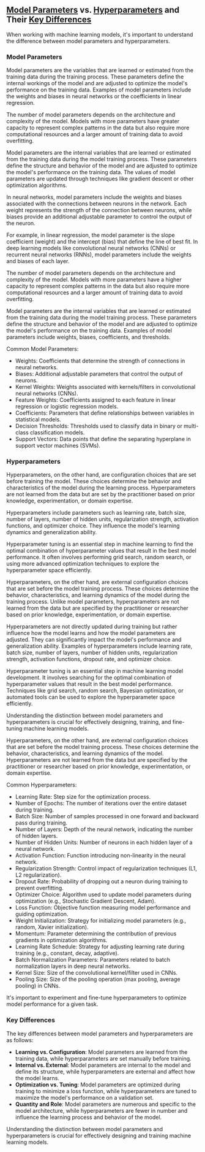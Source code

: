 ## [Model Parameters](#model-parameters) vs. [Hyperparameters](#hyperparameters) and Their [Key Differences](#key-differences)

When working with machine learning models, it's important to understand the difference between model parameters and hyperparameters.

### Model Parameters

Model parameters are the variables that are learned or estimated from the training data during the training process. These parameters define the internal workings of the model and are adjusted to optimize the model's performance on the training data. Examples of model parameters include the weights and biases in neural networks or the coefficients in linear regression.

The number of model parameters depends on the architecture and complexity of the model. Models with more parameters have greater capacity to represent complex patterns in the data but also require more computational resources and a larger amount of training data to avoid overfitting.

Model parameters are the internal variables that are learned or estimated from the training data during the model training process. These parameters define the structure and behavior of the model and are adjusted to optimize the model's performance on the training data. The values of model parameters are updated through techniques like gradient descent or other optimization algorithms.

In neural networks, model parameters include the weights and biases associated with the connections between neurons in the network. Each weight represents the strength of the connection between neurons, while biases provide an additional adjustable parameter to control the output of the neuron.

For example, in linear regression, the model parameter is the slope coefficient (weight) and the intercept (bias) that define the line of best fit. In deep learning models like convolutional neural networks (CNNs) or recurrent neural networks (RNNs), model parameters include the weights and biases of each layer.

The number of model parameters depends on the architecture and complexity of the model. Models with more parameters have a higher capacity to represent complex patterns in the data but also require more computational resources and a larger amount of training data to avoid overfitting.

Model parameters are the internal variables that are learned or estimated from the training data during the model training process. These parameters define the structure and behavior of the model and are adjusted to optimize the model's performance on the training data. Examples of model parameters include weights, biases, coefficients, and thresholds.

Common Model Parameters:
- Weights: Coefficients that determine the strength of connections in neural networks.
- Biases: Additional adjustable parameters that control the output of neurons.
- Kernel Weights: Weights associated with kernels/filters in convolutional neural networks (CNNs).
- Feature Weights: Coefficients assigned to each feature in linear regression or logistic regression models.
- Coefficients: Parameters that define relationships between variables in statistical models.
- Decision Thresholds: Thresholds used to classify data in binary or multi-class classification models.
- Support Vectors: Data points that define the separating hyperplane in support vector machines (SVMs).
### Hyperparameters

Hyperparameters, on the other hand, are configuration choices that are set before training the model. These choices determine the behavior and characteristics of the model during the learning process. Hyperparameters are not learned from the data but are set by the practitioner based on prior knowledge, experimentation, or domain expertise.

Hyperparameters include parameters such as learning rate, batch size, number of layers, number of hidden units, regularization strength, activation functions, and optimizer choice. They influence the model's learning dynamics and generalization ability.

Hyperparameter tuning is an essential step in machine learning to find the optimal combination of hyperparameter values that result in the best model performance. It often involves performing grid search, random search, or using more advanced optimization techniques to explore the hyperparameter space efficiently.

Hyperparameters, on the other hand, are external configuration choices that are set before the model training process. These choices determine the behavior, characteristics, and learning dynamics of the model during the training process. Unlike model parameters, hyperparameters are not learned from the data but are specified by the practitioner or researcher based on prior knowledge, experimentation, or domain expertise.

Hyperparameters are not directly updated during training but rather influence how the model learns and how the model parameters are adjusted. They can significantly impact the model's performance and generalization ability. Examples of hyperparameters include learning rate, batch size, number of layers, number of hidden units, regularization strength, activation functions, dropout rate, and optimizer choice.

Hyperparameter tuning is an essential step in machine learning model development. It involves searching for the optimal combination of hyperparameter values that result in the best model performance. Techniques like grid search, random search, Bayesian optimization, or automated tools can be used to explore the hyperparameter space efficiently.

Understanding the distinction between model parameters and hyperparameters is crucial for effectively designing, training, and fine-tuning machine learning models.

Hyperparameters, on the other hand, are external configuration choices that are set before the model training process. These choices determine the behavior, characteristics, and learning dynamics of the model. Hyperparameters are not learned from the data but are specified by the practitioner or researcher based on prior knowledge, experimentation, or domain expertise.

Common Hyperparameters:
- Learning Rate: Step size for the optimization process.
- Number of Epochs: The number of iterations over the entire dataset during training.
- Batch Size: Number of samples processed in one forward and backward pass during training.
- Number of Layers: Depth of the neural network, indicating the number of hidden layers.
- Number of Hidden Units: Number of neurons in each hidden layer of a neural network.
- Activation Function: Function introducing non-linearity in the neural network.
- Regularization Strength: Control impact of regularization techniques (L1, L2 regularization).
- Dropout Rate: Probability of dropping out a neuron during training to prevent overfitting.
- Optimizer Choice: Algorithm used to update model parameters during optimization (e.g., Stochastic Gradient Descent, Adam).
- Loss Function: Objective function measuring model performance and guiding optimization.
- Weight Initialization: Strategy for initializing model parameters (e.g., random, Xavier initialization).
- Momentum: Parameter determining the contribution of previous gradients in optimization algorithms.
- Learning Rate Schedule: Strategy for adjusting learning rate during training (e.g., constant, decay, adaptive).
- Batch Normalization Parameters: Parameters related to batch normalization layers in deep neural networks.
- Kernel Size: Size of the convolutional kernel/filter used in CNNs.
- Pooling Size: Size of the pooling operation (max pooling, average pooling) in CNNs.

It's important to experiment and fine-tune hyperparameters to optimize model performance for a given task.

### Key Differences

The key differences between model parameters and hyperparameters are as follows:

- **Learning vs. Configuration**: Model parameters are learned from the training data, while hyperparameters are set manually before training.
- **Internal vs. External**: Model parameters are internal to the model and define its structure, while hyperparameters are external and affect how the model learns.
- **Optimization vs. Tuning**: Model parameters are optimized during training to minimize a loss function, while hyperparameters are tuned to maximize the model's performance on a validation set.
- **Quantity and Role**: Model parameters are numerous and specific to the model architecture, while hyperparameters are fewer in number and influence the learning process and behavior of the model.

Understanding the distinction between model parameters and hyperparameters is crucial for effectively designing and training machine learning models.








